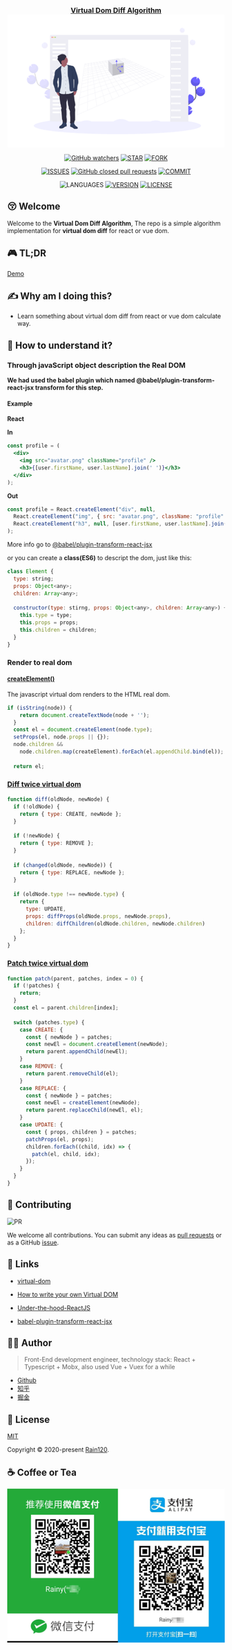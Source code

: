 <h3 align="center">
  <a href="https://github.com/Rain120/vdom-diff-algorithm">Virtual Dom Diff Algorithm</a>
  <img align="center" src="logo.png" />
</h3>

<div align="center">

[![GitHub watchers](https://img.shields.io/github/watchers/rain120/vdom-diff-algorithm?style=social)](https://github.com/Rain120/vdom-diff-algorithm/watchers)
[![STAR](https://img.shields.io/github/stars/rain120/vdom-diff-algorithm?style=social)](https://github.com/Rain120/vdom-diff-algorithm/stargazers) [![FORK](https://img.shields.io/github/forks/rain120/vdom-diff-algorithm?style=social)](https://github.com/Rain120/vdom-diff-algorithm/network/members)

[![ISSUES](https://img.shields.io/github/issues/rain120/vdom-diff-algorithm?style=flat-square)](https://github.com/Rain120/vdom-diff-algorithm/issues) [![GitHub closed pull requests](https://img.shields.io/github/issues-pr-closed/rain120/vdom-diff-algorithm?style=flat-square)](https://github.com/Rain120/vdom-diff-algorithm/pulls) [![COMMIT](https://img.shields.io/github/last-commit/rain120/vdom-diff-algorithm?style=flat-square)](https://github.com/Rain120/vdom-diff-algorithm/commits/master)

![LANGUAGES](https://img.shields.io/github/languages/top/rain120/vdom-diff-algorithm?style=flat-square)
[![VERSION](https://img.shields.io/github/package-json/v/rain120/vdom-diff-algorithm?style=flat-square)](https://github.com/Rain120/vdom-diff-algorithm/blob/master/package.json) [![LICENSE](https://img.shields.io/github/license/rain120/vdom-diff-algorithm?style=flat-square)](https://github.com/Rain120/vdom-diff-algorithm/blob/master/LICENSE)

</div>

## 😚 Welcome

Welcome to the **Virtual Dom Diff Algorithm**, The repo is a simple algorithm implementation for **virtual dom diff** for react or vue dom.

## 🎮 TL;DR

<!-- ⌨️ To be Continue... -->
[Demo](https://rain120.github.io/vdom-diff-algorithm/)

## ✍ Why am I doing this?

- Learn something about virtual dom diff from react or vue dom calculate way.

## 🔨 How to understand it?

### Through javaScript object description the Real DOM

**We had used the babel plugin which named @babel/plugin-transform-react-jsx transform for this step.**

#### Example

**React**

**In**

```jsx
const profile = (
  <div>
    <img src="avatar.png" className="profile" />
    <h3>{[user.firstName, user.lastName].join(' ')}</h3>
  </div>
);
```

**Out**
```jsx
const profile = React.createElement("div", null,
  React.createElement("img", { src: "avatar.png", className: "profile" }),
  React.createElement("h3", null, [user.firstName, user.lastName].join(" "))
);
```
More info go to [@babel/plugin-transform-react-jsx](https://babeljs.io/docs/en/babel-plugin-transform-react-jsx/)

or you can create a **class(ES6)** to descript the dom, just like this:

```js
class Element {
  type: string;
  props: Object<any>;
  children: Array<any>;

  constructor(type: stirng, props: Object<any>, children: Array<any>) {
    this.type = type;
    this.props = props;
    this.children = children;
  }
}
```

### Render to real dom

#### [createElement()](src/patch.js)

The javascript virtual dom renders to the HTML real dom.

```js
if (isString(node)) {
    return document.createTextNode(node + '');
  }
  const el = document.createElement(node.type);
  setProps(el, node.props || {});
  node.children &&
    node.children.map(createElement).forEach(el.appendChild.bind(el));

  return el;
```

### [Diff twice virtual dom](src/diff.js)

```js
function diff(oldNode, newNode) {
  if (!oldNode) {
    return { type: CREATE, newNode };
  }

  if (!newNode) {
    return { type: REMOVE };
  }

  if (changed(oldNode, newNode)) {
    return { type: REPLACE, newNode };
  }

  if (oldNode.type !== newNode.type) {
    return {
      type: UPDATE,
      props: diffProps(oldNode.props, newNode.props),
      children: diffChildren(oldNode.children, newNode.children)
    };
  }
}
```

### [Patch twice virtual dom](src/patch.js)

```js
function patch(parent, patches, index = 0) {
  if (!patches) {
    return;
  }
  const el = parent.children[index];

  switch (patches.type) {
    case CREATE: {
      const { newNode } = patches;
      const newEl = document.createElement(newNode);
      return parent.appendChild(newEl);
    }
    case REMOVE: {
      return parent.removeChild(el);
    }
    case REPLACE: {
      const { newNode } = patches;
      const newEl = createElement(newNode);
      return parent.replaceChild(newEl, el);
    }
    case UPDATE: {
      const { props, children } = patches;
      patchProps(el, props);
      children.forEach((child, idx) => {
        patch(el, child, idx);
      });
    }
  }
}
```

## 🤝 Contributing

![PR](https://img.shields.io/badge/PRs-Welcome-orange?style=flat-square&logo=appveyor)

We welcome all contributions. You can submit any ideas as [pull requests](https://github.com/Rain120/vdom-diff-algorithm/pulls) or as a GitHub [issue](https://github.com/Rain120/vdom-diff-algorithm/issues).

## 🔗 Links

- [virtual-dom](https://github.com/Matt-Esch/virtual-dom)

- [How to write your own Virtual DOM](https://medium.com/@deathmood/how-to-write-your-own-virtual-dom-ee74acc13060)

- [Under-the-hood-ReactJS](https://github.com/Bogdan-Lyashenko/Under-the-hood-ReactJS)

- [babel-plugin-transform-react-jsx](https://babeljs.io/docs/en/babel-plugin-transform-react-jsx/)

## 👨‍🏭 Author

> Front-End development engineer, technology stack: React + Typescript + Mobx, also used Vue + Vuex for a while

- [Github](https://github.com/Rain120)
- [知乎](https://www.zhihu.com/people/yan-yang-nian-hua-120/activities)
- [掘金](https://juejin.im/user/57c616496be3ff00584f54db)

## 📝 License

[MIT](https://github.com/Rain120/vdom-diff-algorithm/blob/master/LICENSE)

Copyright © 2020-present [Rain120](https://github.com/Rain120).

## ☕ Coffee or Tea

![wechat-zhifubao-pay.png](./wechat-zhifubao-pay.png)
